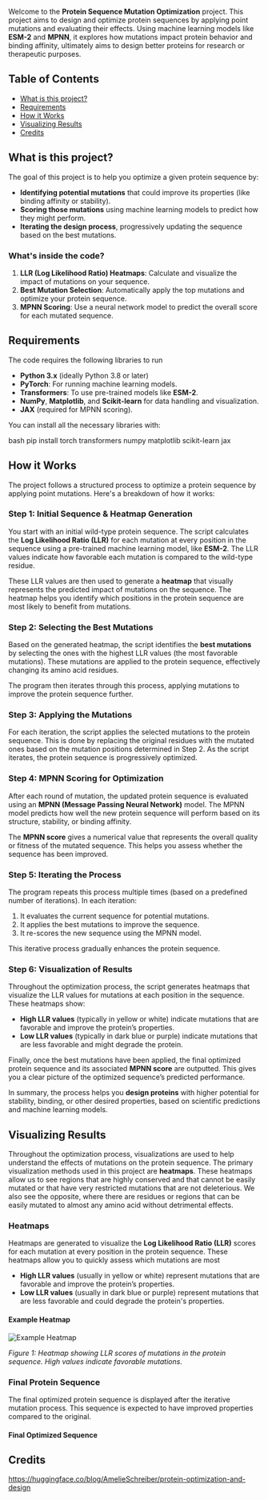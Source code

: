 Welcome to the **Protein Sequence Mutation Optimization** project. This project aims to design and optimize protein sequences by applying point mutations and evaluating their effects. Using machine learning models like **ESM-2** and **MPNN**, it explores how mutations impact protein behavior and binding affinity, ultimately aims to design better proteins for research or therapeutic purposes.

## Table of Contents
- [What is this project?](#what-is-this-project)
- [Requirements](#requirements)
- [How it Works](#how-it-works)
- [Visualizing Results](#visualizing-results)
- [Credits](#credits)
## What is this project?

The goal of this project is to help you optimize a given protein sequence by:
- **Identifying potential mutations** that could improve its properties (like binding affinity or stability).
- **Scoring those mutations** using machine learning models to predict how they might perform.
- **Iterating the design process**, progressively updating the sequence based on the best mutations.

### What's inside the code?
1. **LLR (Log Likelihood Ratio) Heatmaps**: Calculate and visualize the impact of mutations on your sequence.
2. **Best Mutation Selection**: Automatically apply the top mutations and optimize your protein sequence.
3. **MPNN Scoring**: Use a neural network model to predict the overall score for each mutated sequence.

## Requirements
The code requires the following libraries to run

- **Python 3.x** (ideally Python 3.8 or later)
- **PyTorch**: For running machine learning models.
- **Transformers**: To use pre-trained models like **ESM-2**.
- **NumPy**, **Matplotlib**, and **Scikit-learn** for data handling and visualization.
- **JAX** (required for MPNN scoring).

You can install all the necessary libraries with:

bash
pip install torch transformers numpy matplotlib scikit-learn jax

## How it Works

The project follows a structured process to optimize a protein sequence by applying point mutations. Here's a breakdown of how it works:

### Step 1: **Initial Sequence & Heatmap Generation**
You start with an initial wild-type protein sequence. The script calculates the **Log Likelihood Ratio (LLR)** for each mutation at every position in the sequence using a pre-trained machine learning model, like **ESM-2**. The LLR values indicate how favorable each mutation is compared to the wild-type residue.

These LLR values are then used to generate a **heatmap** that visually represents the predicted impact of mutations on the sequence. The heatmap helps you identify which positions in the protein sequence are most likely to benefit from mutations.

### Step 2: **Selecting the Best Mutations**
Based on the generated heatmap, the script identifies the **best mutations** by selecting the ones with the highest LLR values (the most favorable mutations). These mutations are applied to the protein sequence, effectively changing its amino acid residues.

The program then iterates through this process, applying mutations to improve the protein sequence further.

### Step 3: **Applying the Mutations**
For each iteration, the script applies the selected mutations to the protein sequence. This is done by replacing the original residues with the mutated ones based on the mutation positions determined in Step 2. As the script iterates, the protein sequence is progressively optimized.

### Step 4: **MPNN Scoring for Optimization**
After each round of mutation, the updated protein sequence is evaluated using an **MPNN (Message Passing Neural Network)** model. The MPNN model predicts how well the new protein sequence will perform based on its structure, stability, or binding affinity.

The **MPNN score** gives a numerical value that represents the overall quality or fitness of the mutated sequence. This helps you assess whether the sequence has been improved.

### Step 5: **Iterating the Process**
The program repeats this process multiple times (based on a predefined number of iterations). In each iteration:
1. It evaluates the current sequence for potential mutations.
2. It applies the best mutations to improve the sequence.
3. It re-scores the new sequence using the MPNN model.

This iterative process gradually enhances the protein sequence.

### Step 6: **Visualization of Results**
Throughout the optimization process, the script generates heatmaps that visualize the LLR values for mutations at each position in the sequence. These heatmaps show:
- **High LLR values** (typically in yellow or white) indicate mutations that are favorable and improve the protein’s properties.
- **Low LLR values** (typically in dark blue or purple) indicate mutations that are less favorable and might degrade the protein.

Finally, once the best mutations have been applied, the final optimized protein sequence and its associated **MPNN score** are outputted. This gives you a clear picture of the optimized sequence’s predicted performance.

In summary, the process helps you **design proteins** with higher potential for stability, binding, or other desired properties, based on scientific predictions and machine learning models.

## Visualizing Results

Throughout the optimization process, visualizations are used to help understand the effects of mutations on the protein sequence. The primary visualization methods used in this project are **heatmaps**.
These heatmaps allow us to see regions that are highly conserved and that cannot be easily mutated or that have very restricted mutations that are not deleterious. We also see the opposite, where there are residues or regions that can be easily mutated to almost any amino acid without detrimental effects. 

### Heatmaps 
Heatmaps are generated to visualize the **Log Likelihood Ratio (LLR)** scores for each mutation at every position in the protein sequence. These heatmaps allow you to quickly assess which mutations are most 

- **High LLR values** (usually in yellow or white) represent mutations that are favorable and improve the protein’s properties.
- **Low LLR values** (usually in dark blue or purple) represent mutations that are less favorable and could degrade the protein's properties.

#### Example Heatmap

![Example Heatmap](path/to/heatmap_image.png)

*Figure 1: Heatmap showing LLR scores of mutations in the protein sequence. High values indicate favorable mutations.*


### Final Protein Sequence
The final optimized protein sequence is displayed after the iterative mutation process. This sequence is expected to have improved properties compared to the original.

#### Final Optimized Sequence

## Credits
https://huggingface.co/blog/AmelieSchreiber/protein-optimization-and-design









